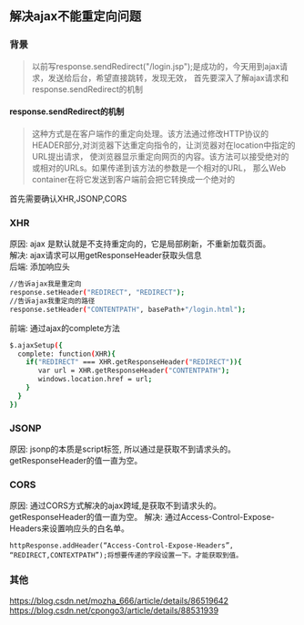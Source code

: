 ## 解决ajax不能重定向问题

### 背景
> 以前写response.sendRedirect("/login.jsp");是成功的，今天用到ajax请求，发送给后台，希望直接跳转，发现无效，
> 首先要深入了解ajax请求和response.sendRedirect的机制
#### response.sendRedirect的机制
> 这种方式是在客户端作的重定向处理。该方法通过修改HTTP协议的HEADER部分,对浏览器下达重定向指令的，让浏览器对在location中指定的URL提出请求，
> 使浏览器显示重定向网页的内容。该方法可以接受绝对的或相对的URLs。如果传递到该方法的参数是一个相对的URL，
> 那么Web container在将它发送到客户端前会把它转换成一个绝对的

首先需要确认XHR,JSONP,CORS

### XHR
原因: ajax 是默认就是不支持重定向的，它是局部刷新，不重新加载页面。  
解决: ajax请求可以用getResponseHeader获取头信息  
后端: 添加响应头
```bash
//告诉ajax我是重定向
response.setHeader("REDIRECT", "REDIRECT");
//告诉ajax我重定向的路径
response.setHeader("CONTENTPATH", basePath+"/login.html");

```
前端: 通过ajax的complete方法
```bash
$.ajaxSetup({
  complete: function(XHR){
    if("REDIRECT" === XHR.getResponseHeader("REDIRECT")){
       var url = XHR.getResponseHeader("CONTENTPATH");
       windows.location.href = url; 
    }
  }
})
```

### JSONP
原因: jsonp的本质是script标签, 所以通过是获取不到请求头的。getResponseHeader的值一直为空。

### CORS
原因: 通过CORS方式解决的ajax跨域,是获取不到请求头的。getResponseHeader的值一直为空。
解决: 通过Access-Control-Expose-Headers来设置响应头的白名单。
```
httpResponse.addHeader(“Access-Control-Expose-Headers”, “REDIRECT,CONTEXTPATH”);将想要传递的字段设置一下。才能获取到值。
```



### 其他
https://blog.csdn.net/mozha_666/article/details/86519642
https://blog.csdn.net/cpongo3/article/details/88531939


